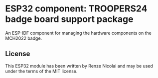 # ESP32 component: TROOPERS24 badge board support package

An ESP-IDF component for managing the hardware components on the MCH2022 badge.

## License

This ESP32 module has been written by Renze Nicolai and may be used under the terms of the MIT license.
